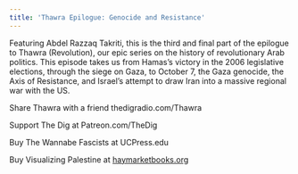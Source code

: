 ```yaml
---
title: 'Thawra Epilogue: Genocide and Resistance'
---
```


Featuring Abdel Razzaq Takriti, this is the third and final part of the epilogue to Thawra (Revolution), our epic series on the history of revolutionary Arab politics. This episode takes us from Hamas’s victory in the 2006 legislative elections, through the siege on Gaza, to October 7, the Gaza genocide, the Axis of Resistance, and Israel’s attempt to draw Iran into a massive regional war with the US.


Share Thawra with a friend thedigradio.com/Thawra

Support The Dig at Patreon.com/TheDig

Buy The Wannabe Fascists at UCPress.edu

Buy Visualizing Palestine at [haymarketbooks.org](haymarketbooks.org)
